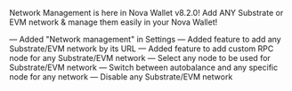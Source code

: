 Network Management is here in Nova Wallet v8.2.0!
Add ANY Substrate or EVM network & manage them easily in your Nova Wallet!

— Added "Network management" in Settings
— Added feature to add any Substrate/EVM network by its URL
— Added feature to add custom RPC node for any Substrate/EVM network
— Select any node to be used for Substrate/EVM network
— Switch between autobalance and any specific node for any network
— Disable any Substrate/EVM network